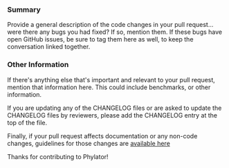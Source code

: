 ### Summary

Provide a general description of the code changes in your pull
request... were there any bugs you had fixed? If so, mention them. If
these bugs have open GitHub issues, be sure to tag them here as well,
to keep the conversation linked together.

### Other Information

If there's anything else that's important and relevant to your pull
request, mention that information here. This could include
benchmarks, or other information.

If you are updating any of the CHANGELOG files or are asked to update the
CHANGELOG files by reviewers, please add the CHANGELOG entry at the top of the file.

Finally, if your pull request affects documentation or any non-code
changes, guidelines for those changes are [available
here](https://github.com/jonhue/phylator/blob/master/CONTRIBUTING.md)

Thanks for contributing to Phylator!
